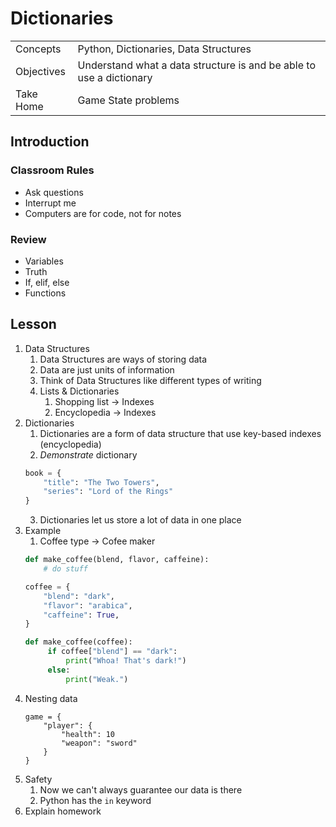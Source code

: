 # Dictionaries

| | |
| --- | ---
| Concepts | Python, Dictionaries, Data Structures
| Objectives | Understand what a data structure is and be able to use a dictionary
| Take Home | Game State problems

## Introduction

### Classroom Rules
- Ask questions
- Interrupt me
- Computers are for code, not for notes

### Review
- Variables
- Truth
- If, elif, else
- Functions

## Lesson

1. Data Structures
    1. Data Structures are ways of storing data
    2. Data are just units of information
    3. Think of Data Structures like different types of writing
    4. Lists & Dictionaries
        1. Shopping list -> Indexes
        2. Encyclopedia -> Indexes
2. Dictionaries
    1. Dictionaries are a form of data structure that use key-based indexes (encyclopedia)
    2. _Demonstrate_ dictionary
    ```python
    book = {
        "title": "The Two Towers",
        "series": "Lord of the Rings"        
    }
    ```
    3. Dictionaries let us store a lot of data in one place
3. Example
    1. Coffee type -> Cofee maker
    ```python
    def make_coffee(blend, flavor, caffeine):
        # do stuff
    ```
    ```python
    coffee = {
        "blend": "dark",
        "flavor": "arabica",
        "caffeine": True,
    }
    ```
   ```python
   def make_coffee(coffee):
        if coffee["blend"] == "dark":
            print("Whoa! That's dark!")
        else:
            print("Weak.")
   ```
4. Nesting data
    ```
    game = {
        "player": {
            "health": 10
            "weapon": "sword"
        }
    }
    ```
5. Safety
    1. Now we can't always guarantee our data is there
    2. Python has the `in` keyword
6. Explain homework

